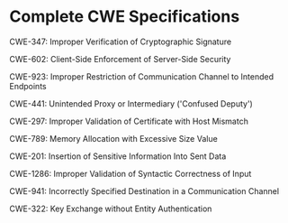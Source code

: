 

# Complete CWE Specifications

CWE-347: Improper Verification of Cryptographic Signature

CWE-602: Client-Side Enforcement of Server-Side Security

CWE-923: Improper Restriction of Communication Channel to Intended Endpoints

CWE-441: Unintended Proxy or Intermediary ('Confused Deputy')

CWE-297: Improper Validation of Certificate with Host Mismatch

CWE-789: Memory Allocation with Excessive Size Value

CWE-201: Insertion of Sensitive Information Into Sent Data

CWE-1286: Improper Validation of Syntactic Correctness of Input

CWE-941: Incorrectly Specified Destination in a Communication Channel

CWE-322: Key Exchange without Entity Authentication